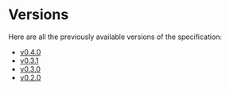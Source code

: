 # Versions

Here are all the previously available versions of the specification:

<!-- markdown-link-check-disable -->
- [v0.4.0](./v0.4.0/)
- [v0.3.1](./v0.3.1/)
- [v0.3.0](./v0.3.0/)
- [v0.2.0](./v0.2.0/)

<!-- markdown-link-check-enable -->
